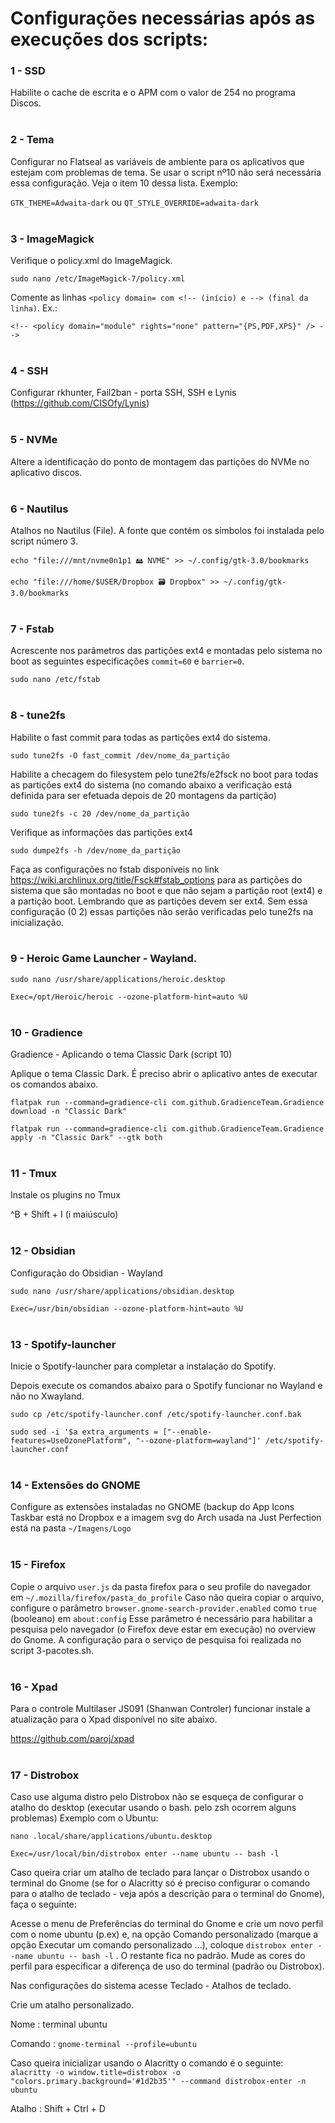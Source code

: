 # Configurações necessárias após as execuções dos scripts:

### 1 - SSD
Habilite o cache de escrita e o APM com o valor de 254 no programa Discos.
<br><br>

### 2 - Tema
Configurar no Flatseal as variáveis de ambiente para os aplicativos que estejam com problemas de tema. Se usar o script nº10 não será necessária essa configuração. Veja o item 10 dessa lista. Exemplo:

`GTK_THEME=Adwaita-dark` ou `QT_STYLE_OVERRIDE=adwaita-dark` 
<br><br>

### 3 - ImageMagick
Verifique o policy.xml do ImageMagick.

`sudo nano /etc/ImageMagick-7/policy.xml`

Comente as linhas `<policy domain= com <!-- (início) e --> (final da linha)`. Ex.:

`<!-- <policy domain="module" rights="none" pattern="{PS,PDF,XPS}" /> -->`
<br><br>

### 4 - SSH
Configurar rkhunter, Fail2ban - porta SSH, SSH e Lynis (https://github.com/CISOfy/Lynis)
<br><br>

### 5 - NVMe
Altere a identificação do ponto de montagem das partições do NVMe no aplicativo discos.
<br><br>

### 6 - Nautilus
Atalhos no Nautilus (File). A fonte que contém os símbolos foi instalada pelo script número 3.

`echo "file:///mnt/nvme0n1p1 🖴 NVME" >> ~/.config/gtk-3.0/bookmarks`

`echo "file:///home/$USER/Dropbox 🗃 Dropbox" >> ~/.config/gtk-3.0/bookmarks`
<br><br>

### 7 - Fstab
Acrescente nos parâmetros das partições ext4 e montadas pelo sistema no boot as seguintes especificações `commit=60` e `barrier=0`.

`sudo nano /etc/fstab`
<br><br>

### 8 - tune2fs
Habilite o fast commit para todas as partições ext4 do sistema.

`sudo tune2fs -O fast_commit /dev/nome_da_partição`

Habilite a checagem do filesystem pelo tune2fs/e2fsck no boot para todas as partições ext4 do sistema (no comando abaixo a verificação está definida para ser efetuada depois de 20 montagens da partição)

`sudo tune2fs -c 20 /dev/nome_da_partição`

Verifique as informações das partições ext4

`sudo dumpe2fs -h /dev/nome_da_partição`

Faça as configurações no fstab disponíveis no link https://wiki.archlinux.org/title/Fsck#fstab_options para as partições do sistema que são montadas no boot e que não sejam a partição root (ext4) e a partição boot. Lembrando que as partições devem ser ext4. Sem essa configuração (0 2) essas partições não serão verificadas pelo tune2fs na inicialização.
<br><br>

### 9 - Heroic Game Launcher - Wayland.

`sudo nano /usr/share/applications/heroic.desktop`

`Exec=/opt/Heroic/heroic --ozone-platform-hint=auto %U`
<br><br>

### 10 - Gradience
Gradience - Aplicando o tema Classic Dark (script 10)

Aplique o tema Classic Dark. É preciso abrir o aplicativo antes de executar os comandos abaixo.

`flatpak run --command=gradience-cli com.github.GradienceTeam.Gradience download -n "Classic Dark"`

`flatpak run --command=gradience-cli com.github.GradienceTeam.Gradience apply -n "Classic Dark" --gtk both`
<br><br>

### 11 - Tmux

Instale os plugins no Tmux

^B + Shift + I (i maiúsculo)
<br><br>

### 12 - Obsidian

Configuração do Obsidian - Wayland  

`sudo nano /usr/share/applications/obsidian.desktop `

`Exec=/usr/bin/obsidian --ozone-platform-hint=auto %U`
<br><br>

### 13 - Spotify-launcher

Inicie o Spotify-launcher para completar a instalação do Spotify.

Depois execute os comandos abaixo para o Spotify funcionar no Wayland e não no Xwayland.

`sudo cp /etc/spotify-launcher.conf /etc/spotify-launcher.conf.bak`

`sudo sed -i '$a extra_arguments = ["--enable-features=UseOzonePlatform", "--ozone-platform=wayland"]' /etc/spotify-launcher.conf`
<br><br>

### 14 - Extensões do GNOME

Configure as extensões instaladas no GNOME (backup do App Icons Taskbar está no Dropbox e a imagem svg do Arch usada na Just Perfection está na pasta `~/Imagens/Logo`
<br><br>

### 15 - Firefox
Copie o arquivo `user.js` da pasta firefox para o seu profile do navegador em `~/.mozilla/firefox/pasta_do_profile`
Caso não queira copiar o arquivo, configure o parâmetro `browser.gnome-search-provider.enabled` como `true` (booleano) em `about:config`
Esse parâmetro é necessário para habilitar a pesquisa pelo navegador (o Firefox deve estar em execução) no overview do Gnome. A configuração para o serviço de pesquisa foi realizada no script 3-pacotes.sh.
<br><br>

### 16 - Xpad

Para o controle Multilaser JS091 (Shanwan Controler) funcionar instale a atualização para o Xpad disponível no site abaixo.

https://github.com/paroj/xpad
<br><br>

### 17 - Distrobox

Caso use alguma distro pelo Distrobox não se esqueça de configurar o atalho do desktop (executar usando o bash. pelo zsh ocorrem alguns problemas)
Exemplo com o Ubuntu:

`nano .local/share/applications/ubuntu.desktop`

`Exec=/usr/local/bin/distrobox enter --name ubuntu -- bash -l`

Caso queira criar um atalho de teclado para lançar o Distrobox usando o terminal do Gnome (se for o Alacritty só é preciso configurar o comando para o atalho de teclado - veja após a descrição para o terminal do Gnome), faça o seguinte:

Acesse o menu de Preferências do terminal do Gnome e crie um novo perfil com o nome ubuntu (p.ex) e, na opção Comando personalizado (marque a opção Executar um comando personalizado ...), coloque `distrobox enter --name ubuntu -- bash -l` . O restante fica no padrão. Mude as cores do perfil para especificar a diferença de uso do terminal (padrão ou Distrobox).

Nas configurações do sistema acesse Teclado - Atalhos de teclado.

Crie um atalho personalizado.

Nome : terminal ubuntu

Comando : `gnome-terminal --profile=ubuntu`

Caso queira inicializar usando o Alacritty o comando é o seguinte:
`alacritty -o window.title=distrobox -o "colors.primary.background='#1d2b35'" --command distrobox-enter -n ubuntu`

Atalho : Shift + Ctrl + D
